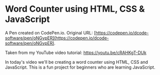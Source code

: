 # Word Counter using HTML, CSS & JavaScript

A Pen created on CodePen.io. Original URL: [https://codepen.io/dcode-software/pen/oNGvpER](https://codepen.io/dcode-software/pen/oNGvpER).

Taken from my YouTube video tutorial:
https://youtu.be/cRAHKgT-DUk

In today's video we'll be creating a word counter using HTML, CSS and JavaScript. This is a fun project for beginners who are learning JavaScript.